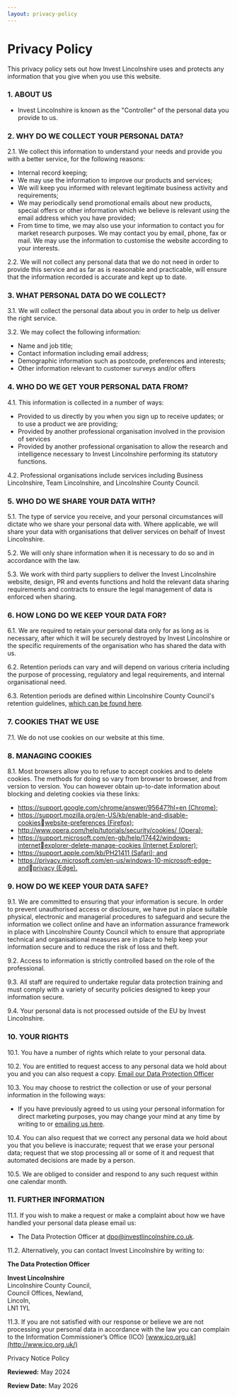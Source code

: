 ```yaml
---
layout: privacy-policy
---
```


# Privacy Policy

This privacy policy sets out how Invest Lincolnshire uses and protects any information that you give when you use this website.

### **1. ABOUT US**

-   Invest Lincolnshire is known as the "Controller" of the personal data you provide to us.

### **2. WHY DO WE COLLECT YOUR PERSONAL DATA?**

2.1. We collect this information to understand your needs and provide you with a better service, for the following reasons:

-   Internal record keeping;
-   We may use the information to improve our products and services;
-   We will keep you informed with relevant legitimate business activity and requirements;
-   We may periodically send promotional emails about new products, special offers or other information which we believe is relevant using the email address which you have provided;
-   From time to time, we may also use your information to contact you for market research purposes. We may contact you by email, phone, fax or mail. We may use the information to customise the website according to your interests.

2.2. We will not collect any personal data that we do not need in order to provide this service and as far as is reasonable and practicable, will ensure that the information recorded is accurate and kept up to date.

### **3. WHAT PERSONAL DATA DO WE COLLECT?**

3.1. We will collect the personal data about you in order to help us deliver the right service.

3.2. We may collect the following information:

-   Name and job title;
-   Contact information including email address;
-   Demographic information such as postcode, preferences and interests;
-   Other information relevant to customer surveys and/or offers

### **4. WHO DO WE GET YOUR PERSONAL DATA FROM?**

4.1. This information is collected in a number of ways:

-   Provided to us directly by you when you sign up to receive updates; or to use a product we are providing;
-   Provided by another professional organisation involved in the provision of services
-   Provided by another professional organisation to allow the research and intelligence necessary to Invest Lincolnshire performing its statutory functions.

4.2. Professional organisations include  services including Business Lincolnshire, Team Lincolnshire, and Lincolnshire County Council.

### **5. WHO DO WE SHARE YOUR DATA WITH?**

5.1. The type of service you receive, and your personal circumstances will dictate who we share your personal data with. Where applicable, we will share your data with organisations that deliver services on behalf of Invest Lincolnshire.

5.2. We will only share information when it is necessary to do so and in accordance with the law.

5.3. We work with third party suppliers to deliver the Invest Lincolnshire website, design, PR and events functions and hold the relevant data sharing requirements and contracts to ensure the legal management of data is enforced when sharing.

### **6. HOW LONG DO WE KEEP YOUR DATA FOR?**

6.1. We are required to retain your personal data only for as long as is necessary, after which it will be securely destroyed by Invest Lincolnshire  or the specific requirements of the organisation who has shared the data with us.

6.2. Retention periods can vary and will depend on various criteria including the purpose of processing, regulatory and legal requirements, and internal organisational need.

6.3. Retention periods are defined within Lincolnshire County Council's retention guidelines, [which can be found here](https://www.lincolnshire.gov.uk/directory/59/retention-schedule).

### **7. COOKIES THAT WE USE**

7.1. We do not use cookies on our website at this time.

### **8. MANAGING COOKIES**

8.1. Most browsers allow you to refuse to accept cookies and to delete cookies. The methods for doing so vary from browser to browser, and from version to version. You can however obtain up-to-date information about blocking and deleting cookies via these links:

-   [https://support.google.com/chrome/answer/95647?hl=en (Chrome);](https://support.google.com/chrome/answer/95647?hl=en)
-   [https://support.mozilla.org/en-US/kb/enable-and-disable-cookieswebsite-preferences (Firefox);](https://support.mozilla.org/en-US/kb/enhanced-tracking-protection-firefox-desktop?redirectslug=enable-and-disable-cookies-website-preferences&redirectlocale=en-US)
-   [http://www.opera.com/help/tutorials/security/cookies/ (Opera);](https://help.opera.com/en/latest/web-preferences/)
-   [https://support.microsoft.com/en-gb/help/17442/windows-internetexplorer-delete-manage-cookies (Internet Explorer);](https://support.microsoft.com/en-gb/windows/delete-and-manage-cookies-168dab11-0753-043d-7c16-ede5947fc64d)
-   [https://support.apple.com/kb/PH21411 (Safari); and](https://support.apple.com/en-gb/HT201265)
-   [https://privacy.microsoft.com/en-us/windows-10-microsoft-edge-andprivacy (Edge).](https://support.microsoft.com/en-us/windows/microsoft-edge-browsing-data-and-privacy-bb8174ba-9d73-dcf2-9b4a-c582b4e640dd)

### **9. HOW DO WE KEEP YOUR DATA SAFE?**

9.1. We are committed to ensuring that your information is secure. In order to prevent unauthorised access or disclosure, we have put in place suitable physical, electronic and managerial procedures to safeguard and secure the information we collect online and have an information assurance framework in place with Lincolnshire County Council which to ensure that appropriate technical and organisational measures are in place to help keep your information secure and to reduce the risk of loss and theft.

9.2. Access to information is strictly controlled based on the role of the professional.

9.3. All staff are required to undertake regular data protection training and must comply with a variety of security policies designed to keep your information secure.

9.4. Your personal data is not processed outside of the EU by Invest Lincolnshire.

### **10. YOUR RIGHTS**

10.1. You have a number of rights which relate to your personal data.

10.2. You are entitled to request access to any personal data we hold about you and you can also request a copy. [Email our Data Protection Officer](mailto:dpo@investlincolnshire.co.uk)

10.3. You may choose to restrict the collection or use of your personal information in the following ways:

-   If you have previously agreed to us using your personal information for direct marketing purposes, you may change your mind at any time by writing to or  [emailing us here](mailto:dpo@investlincolnshire.co.uk).

10.4. You can also request that we correct any personal data we hold about you that you believe is inaccurate; request that we erase your personal data; request that we stop processing all or some of it and request that automated decisions are made by a person.

10.5. We are obliged to consider and respond to any such request within one calendar month.

### **11. FURTHER INFORMATION**

11.1. If you wish to make a request or make a complaint about how we have handled your personal data please email us:

-   The Data Protection Officer at [dpo@investlincolnshire.co.uk](mailto:dpo@investlincolnshire.co.uk).

11.2. Alternatively, you can contact Invest Lincolnshire by writing to:

**The Data Protection Officer**

**Invest Lincolnshire**  
Lincolnshire County Council,  
Council Offices, Newland,  
Lincoln,  
LN1 1YL

11.3. If you are not satisfied with our response or believe we are not processing your personal data in accordance with the law you can complain to the Information Commissioner’s Office (ICO)  [www.ico.org.uk](http://www.ico.org.uk/)

Privacy Notice Policy

**Reviewed:** May 2024

**Review Date:** May 2026


